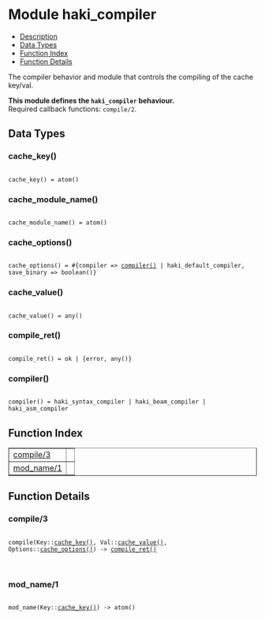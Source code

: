 

# Module haki_compiler #
* [Description](#description)
* [Data Types](#types)
* [Function Index](#index)
* [Function Details](#functions)

The compiler behavior and module that controls the compiling
of the cache key/val.

__This module defines the `haki_compiler` behaviour.__<br /> Required callback functions: `compile/2`.

<a name="types"></a>

## Data Types ##




### <a name="type-cache_key">cache_key()</a> ###


<pre><code>
cache_key() = atom()
</code></pre>




### <a name="type-cache_module_name">cache_module_name()</a> ###


<pre><code>
cache_module_name() = atom()
</code></pre>




### <a name="type-cache_options">cache_options()</a> ###


<pre><code>
cache_options() = #{compiler =&gt; <a href="#type-compiler">compiler()</a> | haki_default_compiler, save_binary =&gt; boolean()}
</code></pre>




### <a name="type-cache_value">cache_value()</a> ###


<pre><code>
cache_value() = any()
</code></pre>




### <a name="type-compile_ret">compile_ret()</a> ###


<pre><code>
compile_ret() = ok | {error, any()}
</code></pre>




### <a name="type-compiler">compiler()</a> ###


<pre><code>
compiler() = haki_syntax_compiler | haki_beam_compiler | haki_asm_compiler
</code></pre>

<a name="index"></a>

## Function Index ##


<table width="100%" border="1" cellspacing="0" cellpadding="2" summary="function index"><tr><td valign="top"><a href="#compile-3">compile/3</a></td><td></td></tr><tr><td valign="top"><a href="#mod_name-1">mod_name/1</a></td><td></td></tr></table>


<a name="functions"></a>

## Function Details ##

<a name="compile-3"></a>

### compile/3 ###

<pre><code>
compile(Key::<a href="#type-cache_key">cache_key()</a>, Val::<a href="#type-cache_value">cache_value()</a>, Options::<a href="#type-cache_options">cache_options()</a>) -&gt; <a href="#type-compile_ret">compile_ret()</a>
</code></pre>
<br />

<a name="mod_name-1"></a>

### mod_name/1 ###

<pre><code>
mod_name(Key::<a href="#type-cache_key">cache_key()</a>) -&gt; atom()
</code></pre>
<br />

